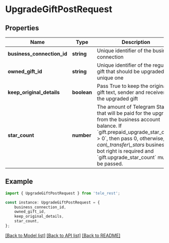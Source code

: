 # UpgradeGiftPostRequest


## Properties

Name | Type | Description | Notes
------------ | ------------- | ------------- | -------------
**business_connection_id** | **string** | Unique identifier of the business connection | [default to undefined]
**owned_gift_id** | **string** | Unique identifier of the regular gift that should be upgraded to a unique one | [default to undefined]
**keep_original_details** | **boolean** | Pass True to keep the original gift text, sender and receiver in the upgraded gift | [optional] [default to undefined]
**star_count** | **number** | The amount of Telegram Stars that will be paid for the upgrade from the business account balance. If &#x60;gift.prepaid_upgrade_star_count &gt; 0&#x60;, then pass 0, otherwise, the *can\\_transfer\\_stars* business bot right is required and &#x60;gift.upgrade_star_count&#x60; must be passed. | [optional] [default to undefined]

## Example

```typescript
import { UpgradeGiftPostRequest } from 'tele_rest';

const instance: UpgradeGiftPostRequest = {
    business_connection_id,
    owned_gift_id,
    keep_original_details,
    star_count,
};
```

[[Back to Model list]](../README.md#documentation-for-models) [[Back to API list]](../README.md#documentation-for-api-endpoints) [[Back to README]](../README.md)
